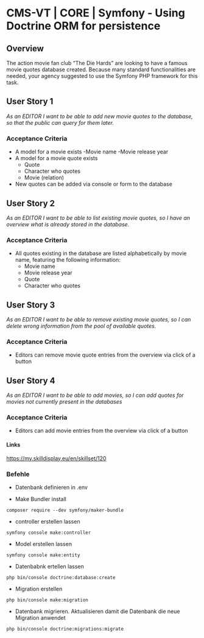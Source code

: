 # CMS-VT | CORE | Symfony - Using Doctrine ORM for persistence

## Overview
The action movie fan club “The Die Hards” are looking to have a famous movie quotes database created.
Because many standard functionalities are needed, your agency suggested to use the Symfony PHP framework for this task.

## User Story 1
*As an EDITOR I want to be able to add new movie quotes to the database, so that the public can query for them later.*

### Acceptance Criteria
- A model for a movie exists
  -Movie name
  -Movie release year
- A model for a movie quote exists
  - Quote
  - Character who quotes
  - Movie (relation)
- New quotes can be added via console or form to the database

## User Story 2
*As an EDITOR I want to be able to list existing movie quotes, so I have an overview what is already stored in the database.*

### Acceptance Criteria
- All quotes existing in the database are listed alphabetically by movie name, featuring the following information:
  - Movie name
  - Movie release year
  - Quote
  - Character who quotes

## User Story 3
*As an EDITOR I want to be able to remove existing movie quotes, so I can delete wrong information from the pool of available quotes.*

### Acceptance Criteria
- Editors can remove movie quote entries from the overview via click of a button

## User Story 4
*As an EDITOR I want to be able to add movies, so I can add quotes for movies not currently present in the databases*

### Acceptance Criteria
- Editors can add movie entries from the overview via click of a button


#### Links
https://my.skilldisplay.eu/en/skillset/120

### Befehle 
- Datenbank definieren in .env

- Make Bundler install
```
composer require --dev symfony/maker-bundle
```

- controller erstellen lassen
```
symfony console make:controller
```

- Model erstellen lassen
```
symfony console make:entity
```

- Datenbabnk ertellen lassen 
``` 
php bin/console doctrine:database:create
```

- Migration erstellen
```
php bin/console make:migration
```

- Datenbank migrieren. Aktualisieren damit die Datenbank die neue Migration anwendet
```
php bin/console doctrine:migrations:migrate
```
